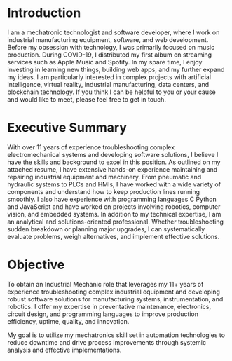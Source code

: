 # Introduction

I am a mechatronic technologist and software developer, where I work on industrial manufacturing equipment, software, and web development. Before my obsession with technology, I was primarily focused on music production. During COVID-19, I distributed my first album on streaming services such as Apple Music and Spotify. In my spare time, I enjoy investing in learning new things, building web apps, and my further expand my ideas. I am particularly interested in complex projects with artificial intelligence, virtual reality, industrial manufacturing, data centers, and blockchain technology. If you think I can be helpful to you or your cause and would like to meet, please feel free to get in touch.

# Executive Summary

With over 11 years of experience troubleshooting complex electromechanical systems and developing software solutions, I believe I have the skills and background to excel in this position. As outlined on my attached resume, I have extensive hands-on experience maintaining and repairing industrial equipment and machinery. From pneumatic and hydraulic systems to PLCs and HMIs, I have worked with a wide variety of components and understand how to keep production lines running smoothly. I also have experience with programming languages C Python and JavaScript and have worked on projects involving robotics, computer vision, and embedded systems. In addition to my technical expertise, I am an analytical and solutions-oriented professional. Whether troubleshooting sudden breakdown or planning major upgrades, I can systematically evaluate problems, weigh alternatives, and implement effective solutions.

# Objective

To obtain an Industrial Mechanic role that leverages my 11+ years of experience troubleshooting complex industrial equipment and developing robust software solutions for manufacturing systems, instrumentation, and robotics. I offer my expertise in preventative maintenance, electronics, circuit design, and programming languages to improve production efficiency, uptime, quality, and innovation.

My goal is to utilize my mechatronics skill set in automation technologies to reduce downtime and drive process improvements through systemic analysis and effective implementations.

